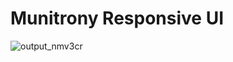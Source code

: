 # Munitrony Responsive UI

![output_nmv3cr](https://user-images.githubusercontent.com/21051875/45951872-c61cd700-c022-11e8-9aee-598ec40e83a1.gif)
